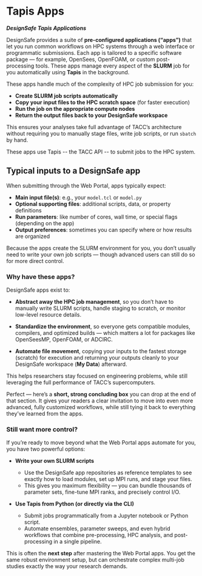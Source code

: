 # Tapis Apps
***DesignSafe Tapis Applications***

DesignSafe provides a suite of **pre-configured applications (“apps”)** that let you run common workflows on HPC systems through a web interface or programmatic submissions. Each app is tailored to a specific software package — for example, OpenSees, OpenFOAM, or custom post-processing tools. These apps manage every aspect of the **SLURM** job for you automatically using **Tapis** in the background.

These apps handle much of the complexity of HPC job submission for you:

* **Create SLURM job scripts automatically**
* **Copy your input files to the HPC scratch space** (for faster execution)
* **Run the job on the appropriate compute nodes**
* **Return the output files back to your DesignSafe workspace**

This ensures your analyses take full advantage of TACC’s architecture without requiring you to manually stage files, write job scripts, or run `sbatch` by hand.

These apps use Tapis -- the TACC API -- to submit jobs to the HPC system.

## Typical inputs to a DesignSafe app

When submitting through the Web Portal, apps typically expect:

* **Main input file(s)**: e.g., your `model.tcl` or `model.py`
* **Optional supporting files**: additional scripts, data, or property definitions
* **Run parameters**: like number of cores, wall time, or special flags (depending on the app)
* **Output preferences**: sometimes you can specify where or how results are organized

Because the apps create the SLURM environment for you, you don’t usually need to write your own job scripts — though advanced users can still do so for more direct control.

### Why have these apps?

DesignSafe apps exist to:

* **Abstract away the HPC job management**, so you don’t have to manually write SLURM scripts, handle staging to scratch, or monitor low-level resource details.

* **Standardize the environment**, so everyone gets compatible modules, compilers, and optimized builds — which matters a lot for packages like OpenSeesMP, OpenFOAM, or ADCIRC.

* **Automate file movement**, copying your inputs to the fastest storage (scratch) for execution and returning your outputs cleanly to your DesignSafe workspace (**My Data**) afterward.

This helps researchers stay focused on engineering problems, while still leveraging the full performance of TACC’s supercomputers.

Perfect — here’s a **short, strong concluding box** you can drop at the end of that section. It gives your readers a clear invitation to move into even more advanced, fully customized workflows, while still tying it back to everything they’ve learned from the apps.

### Still want more control?

If you’re ready to move beyond what the Web Portal apps automate for you, you have two powerful options:

* **Write your own SLURM scripts**

  * Use the DesignSafe app repositories as reference templates to see exactly how to load modules, set up MPI runs, and stage your files.
  * This gives you maximum flexibility — you can bundle thousands of parameter sets, fine-tune MPI ranks, and precisely control I/O.

* **Use Tapis from Python (or directly via the CLI)**

  * Submit jobs programmatically from a Jupyter notebook or Python script.
  * Automate ensembles, parameter sweeps, and even hybrid workflows that combine pre-processing, HPC analysis, and post-processing in a single pipeline.

This is often the **next step** after mastering the Web Portal apps. You get the same robust environment setup, but can orchestrate complex multi-job studies exactly the way your research demands.



